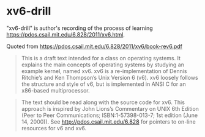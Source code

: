 # xv6-drill
"xv6-drill" is author's recording of the process of learning https://pdos.csail.mit.edu/6.828/2011/xv6.html.

Quoted from https://pdos.csail.mit.edu/6.828/2011/xv6/book-rev6.pdf
> This is a draft text intended for a class on operating systems. It explains the main concepts of operating systems by studying an example kernel, named xv6. xv6 is a re-implementation of Dennis Ritchie’s and Ken Thompson’s Unix Version 6 (v6). xv6 loosely
follows the structure and style of v6, but is implemented in ANSI C for an x86-based multiprocessor.

> The text should be read along with the source code for xv6. This approach is inspired by John Lions’s Commentary on UNIX 6th Edition (Peer to Peer Communications; ISBN:1-57398-013-7; 1st edition (June 14, 2000)). See http://pdos.csail.mit.edu/6.828 for pointers to on-line resources for v6 and xv6.


